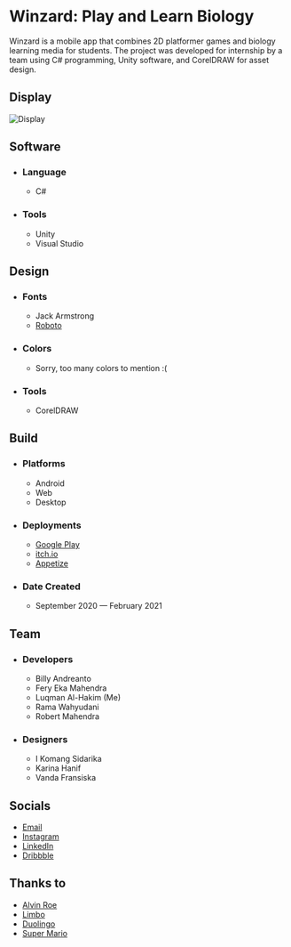 # Winzard: Play and Learn Biology
Winzard is a mobile app that combines 2D platformer games and biology learning media for students. The project was developed for internship by a team using C# programming, Unity software, and CorelDRAW for asset design.

## Display
![Display](https://luqmanherifav1-luqmanherifa.vercel.app/img/imgwinzard.png)

## Software
- ### Language
  - C#
  
- ### Tools
  - Unity
  - Visual Studio

## Design
- ### Fonts
  - Jack Armstrong
  - [Roboto](https://fonts.google.com/specimen/Roboto)

- ### Colors
  - Sorry, too many colors to mention :(
  
- ### Tools
  - CorelDRAW

## Build
- ### Platforms
  - Android
  - Web
  - Desktop

- ### Deployments
  - [Google Play](https://play.google.com/store/apps/details?id=id.ac.stiki.doleno.winzard)
  - [itch.io](https://luqmanherifa.itch.io/winzard)
  - [Appetize](https://appetize.io/app/3cy7ufbp7dcwxjdojl4hlmhrpq)

- ### Date Created
  - September 2020 — February 2021

## Team
- ### Developers
  - Billy Andreanto
  - Fery Eka Mahendra
  - Luqman Al-Hakim (Me)
  - Rama Wahyudani
  - Robert Mahendra

- ### Designers
  - I Komang Sidarika
  - Karina Hanif
  - Vanda Fransiska

## Socials
  - [Email](mailto:luqmanherifa@gmail.com)
  - [Instagram](https://www.instagram.com/luqmanherifa)
  - [LinkedIn](https://www.linkedin.com/in/luqmanherifa)
  - [Dribbble](https://dribbble.com/luqmanherifa)

## Thanks to
  - [Alvin Roe](https://www.youtube.com/@AlvinRoe)
  - [Limbo](https://playdead.com/games/limbo)
  - [Duolingo](https://www.duolingo.com)
  - [Super Mario](https://mario.nintendo.com)
